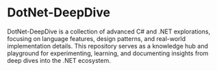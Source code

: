 # DotNet-DeepDive
DotNet-DeepDive is a collection of advanced C# and .NET explorations, focusing on language features, design patterns, and real-world implementation details. This repository serves as a knowledge hub and playground for experimenting, learning, and documenting insights from deep dives into the .NET ecosystem.
